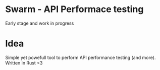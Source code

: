 # Swarm - API Performace testing

Early stage and work in progress

# Idea

Simple yet powefull tool to perform API performance testing (and more).
Written in Rust <3